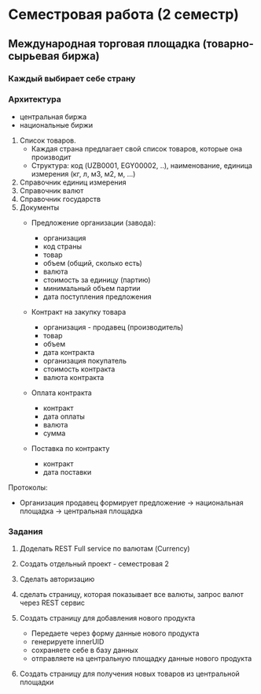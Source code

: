 # Семестровая работа (2 семестр)
## Международная торговая площадка (товарно-сырьевая биржа)

### Каждый выбирает себе страну

### Архитектура 
- центральная биржа
- национальные биржи

1. Список товаров.
    - Каждая страна предлагает свой список товаров, которые она производит
    - Структура: код (UZB0001, EGY00002, ..), наименование, единица измерения (кг, л, м3, м2, м, ...)
2. Справочник единиц измерения
3. Справочник валют 
4. Справочник государств
4. Документы
    - Предложение организации (завода): 
      * организация
      * код страны
      * товар
      * объем (общий, сколько есть)
      * валюта
      * стоимость за единицу (партию)
      * минимальный объем партии
      * дата поступления предложения
    
    - Контракт на закупку товара
      * организация - продавец (производитель)
      * товар
      * объем
      * дата контракта
      * организация покупатель
      * стоимость контракта
      * валюта контракта
      
    - Оплата контракта
      * контракт
      * дата оплаты
      * валюта
      * сумма
    
    - Поставка по контракту
      * контракт
      * дата поставки

Протоколы:

- Организация продавец формирует предложение -> национальная площадка -> центральная площадка



### Задания
1. Доделать REST Full service по валютам (Currency)
2. Создать отдельный проект - семестровая 2
3. Сделать авторизацию
4. сделать страницу, которая показывает все валюты, запрос валют 
  через REST сервис

5. Создать страницу для добавления нового продукта
   - Передаете через форму данные нового продукта
   - генерируете innerUID
   - сохраняете себе в базу данных
   - отправляете на центральную площадку данные нового продукта
6. Создать страницу для получения новых товаров из центральной площадки